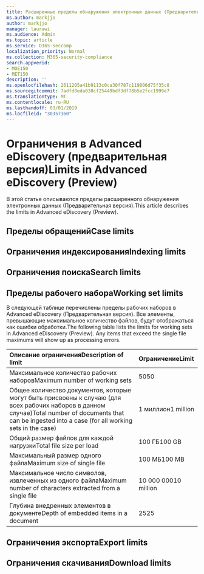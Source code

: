 ```yaml
---
title: Расширенные пределы обнаружения электронных данных (Предварительная версия)
ms.author: markjjo
author: markjjo
manager: laurawi
ms.audience: Admin
ms.topic: article
ms.service: O365-seccomp
localization_priority: Normal
ms.collection: M365-security-compliance
search.appverid:
- MOE150
- MET150
description: ''
ms.openlocfilehash: 2611205a41b9113c0ca30f787c119806d75f35c8
ms.sourcegitcommit: 7adfd8eda038cf25449bdf3df78b5e2fcc1999e7
ms.translationtype: MT
ms.contentlocale: ru-RU
ms.lasthandoff: 03/01/2019
ms.locfileid: "30357360"
---
```

# <a name="limits-in-advanced-ediscovery-preview"></a><span data-ttu-id="2074e-102">Ограничения в Advanced eDiscovery (предварительная версия)</span><span class="sxs-lookup"><span data-stu-id="2074e-102">Limits in Advanced eDiscovery (Preview)</span></span>

<span data-ttu-id="2074e-103">В этой статье описываются пределы расширенного обнаружения электронных данных (Предварительная версия).</span><span class="sxs-lookup"><span data-stu-id="2074e-103">This article describes the limits in Advanced eDiscovery (Preview).</span></span>

## <a name="case-limits"></a><span data-ttu-id="2074e-104">Пределы обращений</span><span class="sxs-lookup"><span data-stu-id="2074e-104">Case limits</span></span>

## <a name="indexing-limits"></a><span data-ttu-id="2074e-105">Ограничения индексирования</span><span class="sxs-lookup"><span data-stu-id="2074e-105">Indexing limits</span></span>

## <a name="search-limits"></a><span data-ttu-id="2074e-106">Ограничения поиска</span><span class="sxs-lookup"><span data-stu-id="2074e-106">Search limits</span></span>

## <a name="working-set-limits"></a><span data-ttu-id="2074e-107">Пределы рабочего набора</span><span class="sxs-lookup"><span data-stu-id="2074e-107">Working set limits</span></span>

<span data-ttu-id="2074e-p101">В следующей таблице перечислены пределы рабочих наборов в Advanced eDiscovery (Предварительная версия).  Все элементы, превышающие максимальное количество файлов, будут отображаться как ошибки обработки.</span><span class="sxs-lookup"><span data-stu-id="2074e-p101">The following table lists the limits for working sets in Advanced eDiscovery (Preview).  Any items that exceed the single file maximums will show up as processing errors.</span></span>
    
  |<span data-ttu-id="2074e-110">**Описание ограничения**</span><span class="sxs-lookup"><span data-stu-id="2074e-110">**Description of limit**</span></span>|<span data-ttu-id="2074e-111">**Ограничение**</span><span class="sxs-lookup"><span data-stu-id="2074e-111">**Limit**</span></span>|
  |:-----|:-----|
  |<span data-ttu-id="2074e-112">Максимальное количество рабочих наборов</span><span class="sxs-lookup"><span data-stu-id="2074e-112">Maximum number of working sets</span></span>  <br/> |<span data-ttu-id="2074e-113">50</span><span class="sxs-lookup"><span data-stu-id="2074e-113">50</span></span>  <br/> |
  |<span data-ttu-id="2074e-114">Общее количество документов, которые могут быть присвоены к случаю (для всех рабочих наборов в данном случае)</span><span class="sxs-lookup"><span data-stu-id="2074e-114">Total number of documents that can be ingested into a case (for all working sets in the case)</span></span>  <br/> |<span data-ttu-id="2074e-115">1 миллион</span><span class="sxs-lookup"><span data-stu-id="2074e-115">1 million</span></span>  <br/> |
  |<span data-ttu-id="2074e-116">Общий размер файлов для каждой нагрузки</span><span class="sxs-lookup"><span data-stu-id="2074e-116">Total file size per load</span></span>  <br/> |<span data-ttu-id="2074e-117">100 ГБ</span><span class="sxs-lookup"><span data-stu-id="2074e-117">100 GB</span></span>  <br/> |
  |<span data-ttu-id="2074e-118">Максимальный размер одного файла</span><span class="sxs-lookup"><span data-stu-id="2074e-118">Maximum size of single file</span></span>   <br/> |<span data-ttu-id="2074e-119">100 МБ</span><span class="sxs-lookup"><span data-stu-id="2074e-119">100 MB</span></span>  <br/> |
  |<span data-ttu-id="2074e-120">Максимальное число символов, извлеченных из одного файла</span><span class="sxs-lookup"><span data-stu-id="2074e-120">Maximum number of characters extracted from a single file</span></span>  <br/> |<span data-ttu-id="2074e-121">10 000 000</span><span class="sxs-lookup"><span data-stu-id="2074e-121">10 million</span></span>  <br/> |
  |<span data-ttu-id="2074e-122">Глубина внедренных элементов в документе</span><span class="sxs-lookup"><span data-stu-id="2074e-122">Depth of embedded items in a document</span></span>  <br/> |<span data-ttu-id="2074e-123">25</span><span class="sxs-lookup"><span data-stu-id="2074e-123">25</span></span>  <br/> |
  

## <a name="export-limits"></a><span data-ttu-id="2074e-124">Ограничения экспорта</span><span class="sxs-lookup"><span data-stu-id="2074e-124">Export limits</span></span>

## <a name="download-limits"></a><span data-ttu-id="2074e-125">Ограничения скачивания</span><span class="sxs-lookup"><span data-stu-id="2074e-125">Download limits</span></span>

